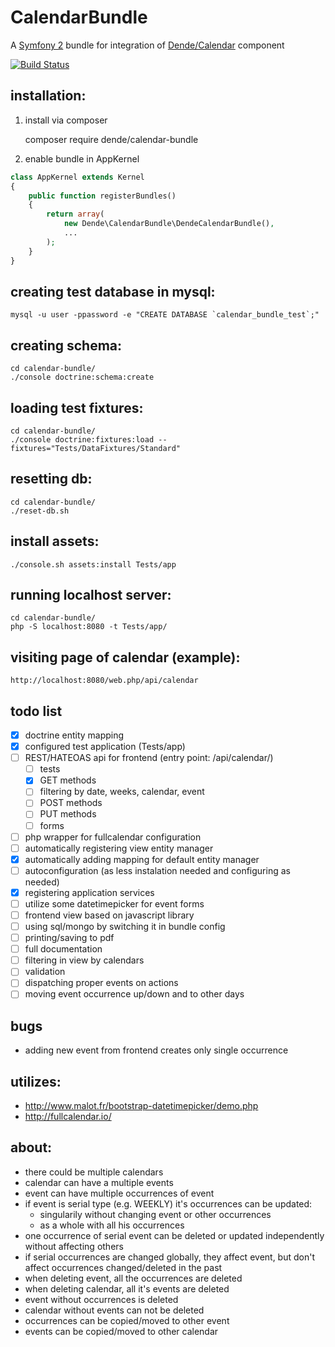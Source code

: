 # CalendarBundle

A [Symfony 2](http://symfony.com) bundle for integration of [Dende/Calendar](https://github.com/UirapuruDende/Calendar) component

[![Build Status](https://travis-ci.org/UirapuruDende/CalendarBundle.svg?branch=master)](https://travis-ci.org/UirapuruDende/CalendarBundle)

## installation:

1. install via composer

    composer require dende/calendar-bundle

2. enable bundle in AppKernel

```php
class AppKernel extends Kernel
{
    public function registerBundles()
    {
        return array(
            new Dende\CalendarBundle\DendeCalendarBundle(),
            ...
        );
    }
}
```

## creating test database in mysql:

    mysql -u user -ppassword -e "CREATE DATABASE `calendar_bundle_test`;"
    
## creating schema:

    cd calendar-bundle/
    ./console doctrine:schema:create
    
## loading test fixtures:

    cd calendar-bundle/
    ./console doctrine:fixtures:load --fixtures="Tests/DataFixtures/Standard"
    
## resetting db:

    cd calendar-bundle/
    ./reset-db.sh

## install assets:

    ./console.sh assets:install Tests/app
    
## running localhost server:

    cd calendar-bundle/
    php -S localhost:8080 -t Tests/app/

## visiting page of calendar (example):
    
    http://localhost:8080/web.php/api/calendar
    
## todo list

 - [x] doctrine entity mapping
 - [x] configured test application (Tests/app)
 - [ ] REST/HATEOAS api for frontend (entry point: /api/calendar/)
    - [ ] tests
    - [x] GET methods
    - [ ] filtering by date, weeks, calendar, event
    - [ ] POST methods
    - [ ] PUT methods
    - [ ] forms
 - [ ] php wrapper for fullcalendar configuration
 - [ ] automatically registering view entity manager
 - [x] automatically adding mapping for default entity manager
 - [ ] autoconfiguration (as less instalation needed and configuring as needed)
 - [x] registering application services
 - [ ] utilize some datetimepicker for event forms
 - [ ] frontend view based on javascript library
 - [ ] using sql/mongo by switching it in bundle config
 - [ ] printing/saving to pdf
 - [ ] full documentation
 - [ ] filtering in view by calendars
 - [ ] validation
 - [ ] dispatching proper events on actions
 - [ ] moving event occurrence up/down and to other days
 
## bugs

 - adding new event from frontend creates only single occurrence
    
    
## utilizes:

 - http://www.malot.fr/bootstrap-datetimepicker/demo.php
 - http://fullcalendar.io/
 
## about:

 - there could be multiple calendars
 - calendar can have a multiple events
 - event can have multiple occurrences of event
 - if event is serial type (e.g. WEEKLY) it's occurrences can be updated:
    - singularily without changing event or other occurrences
    - as a whole with all his occurrences
 - one occurrence of serial event can be deleted or updated independently without affecting others
 - if serial occurrences are changed globally, they affect event, but don't affect occurrences changed/deleted in the past
 - when deleting event, all the occurrences are deleted
 - when deleting calendar, all it's events are deleted
 - event without occurrences is deleted
 - calendar without events can not be deleted
 - occurrences can be copied/moved to other event
 - events can be copied/moved to other calendar
 